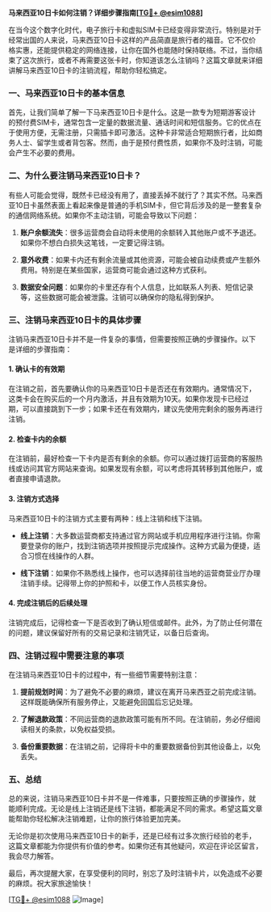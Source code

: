 **马来西亚10日卡如何注销？详细步骤指南[[TG💪+ @esim1088](https://t.me/s/esim1088)]**

在当今这个数字化时代，电子旅行卡和虚拟SIM卡已经变得非常流行。特别是对于经常出国的人来说，马来西亚10日卡这样的产品简直是旅行者的福音。它不仅价格实惠，还能提供稳定的网络连接，让你在国外也能随时保持联络。不过，当你结束了这次旅行，或者不再需要这张卡时，你知道该怎么注销吗？这篇文章就来详细讲解马来西亚10日卡的注销流程，帮助你轻松搞定。

### 一、马来西亚10日卡的基本信息

首先，让我们简单了解一下马来西亚10日卡是什么。这是一款专为短期游客设计的预付费SIM卡，通常包含一定量的数据流量、通话时间和短信服务。它的优点在于使用方便，无需注册，只需插卡即可激活。这种卡非常适合短期旅行者，比如商务人士、留学生或者背包客。然而，由于是预付费性质，如果你不及时注销，可能会产生不必要的费用。

### 二、为什么要注销马来西亚10日卡？

有些人可能会觉得，既然卡已经没有用了，直接丢掉不就行了？其实不然。马来西亚10日卡虽然表面上看起来像是普通的手机SIM卡，但它背后涉及的是一整套复杂的通信网络系统。如果你不主动注销，可能会导致以下问题：

1. **账户余额流失**：很多运营商会自动将未使用的余额转入其他账户或不予退还。如果你不想白白损失这笔钱，一定要记得注销。
   
2. **意外收费**：如果卡内还有剩余流量或其他资源，可能会被自动续费或产生额外费用。特别是在某些国家，运营商可能会通过这种方式获利。

3. **数据安全问题**：如果你的卡里还存有个人信息，比如联系人列表、短信记录等，这些数据可能会被泄露。注销可以确保你的隐私得到保护。

### 三、注销马来西亚10日卡的具体步骤

注销马来西亚10日卡并不是一件复杂的事情，但需要按照正确的步骤操作。以下是详细的步骤指南：

#### 1. 确认卡的有效期

在注销之前，首先要确认你的马来西亚10日卡是否还在有效期内。通常情况下，这类卡会在购买后的一个月内激活，并且有效期为10天。如果你发现卡已经过期，可以直接跳到下一步；如果卡还在有效期内，建议先使用完剩余的服务再进行注销。

#### 2. 检查卡内的余额

在注销前，最好检查一下卡内是否有剩余的余额。你可以通过拨打运营商的客服热线或访问其官方网站来查询。如果发现有余额，可以考虑将其转移到其他账户，或者直接申请退款。

#### 3. 注销方式选择

马来西亚10日卡的注销方式主要有两种：线上注销和线下注销。

- **线上注销**：大多数运营商都支持通过官方网站或手机应用程序进行注销。你需要登录你的账户，找到注销选项并按照提示完成操作。这种方式最为便捷，适合习惯在线操作的人群。

- **线下注销**：如果你不熟悉线上操作，也可以选择前往当地的运营商营业厅办理注销手续。记得带上你的护照和卡，以便工作人员核实身份。

#### 4. 完成注销后的后续处理

注销完成后，记得检查一下是否收到了确认短信或邮件。此外，为了防止任何潜在的问题，建议保留好所有的交易记录和注销凭证，以备日后查询。

### 四、注销过程中需要注意的事项

在注销马来西亚10日卡的过程中，有一些细节需要特别注意：

1. **提前规划时间**：为了避免不必要的麻烦，建议在离开马来西亚之前完成注销。这样既能确保所有服务停止，又能避免回国后忘记处理。

2. **了解退款政策**：不同运营商的退款政策可能有所不同。在注销前，务必仔细阅读相关的条款，以免权益受损。

3. **备份重要数据**：在注销之前，记得将卡中的重要数据备份到其他设备上，以免丢失。

### 五、总结

总的来说，注销马来西亚10日卡并不是一件难事，只要按照正确的步骤操作，就能顺利完成。无论是线上注销还是线下注销，都能满足不同的需求。希望这篇文章能帮助你轻松解决注销难题，让你的旅行体验更加完美。

无论你是初次使用马来西亚10日卡的新手，还是已经有过多次旅行经验的老手，这篇文章都能为你提供有价值的参考。如果你还有其他疑问，欢迎在评论区留言，我会尽力解答。

最后，再次提醒大家，在享受便利的同时，别忘了及时注销卡片，以免造成不必要的麻烦。祝大家旅途愉快！

[[TG💪+ @esim1088](https://t.me/s/esim1088) ![Image](https://i.postimg.cc/4NQfJmqS/Snipaste-2025-05-13-00-14-12.png)]